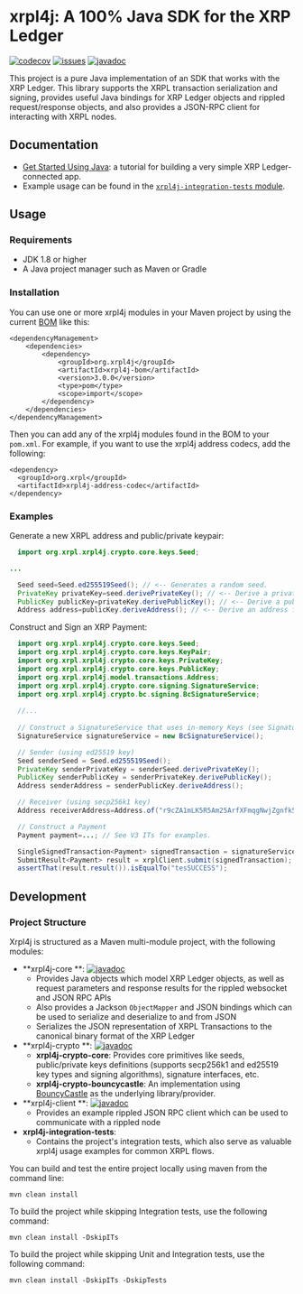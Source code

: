 # xrpl4j: A 100% Java SDK for the XRP Ledger

[![codecov][codecov-image]][codecov-url]
[![issues][github-issues-image]][github-issues-url]
[![javadoc](https://javadoc.io/badge2/org.xrpl/xrpl4j-parent/javadoc.svg?color=blue)](https://javadoc.io/doc/org.xrpl/xrpl4j-parent)

This project is a pure Java implementation of an SDK that works with the XRP Ledger. This library supports the XRPL
transaction serialization and signing, provides useful Java bindings for XRP Ledger objects and rippled request/response
objects,
and also provides a JSON-RPC client for interacting with XRPL nodes.

## Documentation

- [Get Started Using Java](https://xrpl.org/get-started-using-java.html): a tutorial for building a very simple XRP
  Ledger-connected app.
- Example usage can be found in the [`xrpl4j-integration-tests` module](xrpl4j-integration-tests/).

## Usage

### Requirements

- JDK 1.8 or higher
- A Java project manager such as Maven or Gradle

### Installation

You can use one or more xrpl4j modules in your Maven project by using the
current [BOM](https://howtodoinjava.com/maven/maven-bom-bill-of-materials-dependency/) like this:

```
<dependencyManagement>
    <dependencies>
        <dependency>
            <groupId>org.xrpl4j</groupId>
            <artifactId>xrpl4j-bom</artifactId>
            <version>3.0.0</version>
            <type>pom</type>
            <scope>import</scope>
        </dependency>
    </dependencies>
</dependencyManagement>
```

Then you can add any of the xrpl4j modules found in the BOM to your `pom.xml`. For example, if you want to use the
xrpl4j address codecs, add the following:

```
<dependency>
  <groupId>org.xrpl</groupId>
  <artifactId>xrpl4j-address-codec</artifactId>
</dependency>
```

### Examples

Generate a new XRPL address and public/private keypair:

```java
  import org.xrpl.xrpl4j.crypto.core.keys.Seed;

...

  Seed seed=Seed.ed255519Seed(); // <-- Generates a random seed.
  PrivateKey privateKey=seed.derivePrivateKey(); // <-- Derive a private key from the seed.
  PublicKey publicKey=privateKey.derivePublicKey(); // <-- Derive a public key from the private key.
  Address address=publicKey.deriveAddress(); // <-- Derive an address from the public key.
```

Construct and Sign an XRP Payment:

```java
  import org.xrpl.xrpl4j.crypto.core.keys.Seed;
  import org.xrpl.xrpl4j.crypto.core.keys.KeyPair;
  import org.xrpl.xrpl4j.crypto.core.keys.PrivateKey;
  import org.xrpl.xrpl4j.crypto.core.keys.PublicKey;
  import org.xrpl.xrpl4j.model.transactions.Address;
  import org.xrpl.xrpl4j.crypto.core.signing.SignatureService;
  import org.xrpl.xrpl4j.crypto.bc.signing.BcSignatureService;
  
  //...
  
  // Construct a SignatureService that uses in-memory Keys (see SignatureService.java for alternatives).
  SignatureService signatureService = new BcSignatureService();

  // Sender (using ed25519 key)
  Seed senderSeed = Seed.ed255519Seed();
  PrivateKey senderPrivateKey = senderSeed.derivePrivateKey();
  PublicKey senderPublicKey = senderPrivateKey.derivePublicKey();
  Address senderAddress = senderPublicKey.deriveAddress();

  // Receiver (using secp256k1 key)
  Address receiverAddress=Address.of("r9cZA1mLK5R5Am25ArfXFmqgNwjZgnfk59");

  // Construct a Payment
  Payment payment=...; // See V3 ITs for examples.

  SingleSignedTransaction<Payment> signedTransaction = signatureService.sign(sourcePrivateKey,payment);
  SubmitResult<Payment> result = xrplClient.submit(signedTransaction);
  assertThat(result.result()).isEqualTo("tesSUCCESS");
```

## Development

### Project Structure

Xrpl4j is structured as a Maven multi-module project, with the following modules:

- **xrpl4j-core
  **: [![javadoc](https://javadoc.io/badge2/org.xrpl/xrpl4j-binary-codec/javadoc.svg?color=blue)](https://javadoc.io/doc/org.xrpl/xrpl4j-binary-codec)
    - Provides Java objects which model XRP Ledger objects, as well as request parameters and response results for the
      rippled websocket and JSON RPC APIs
    - Also provides a Jackson `ObjectMapper` and JSON bindings which can be used to serialize and deserialize to and
      from JSON
    - Serializes the JSON representation of XRPL Transactions to the canonical binary format of the XRP Ledger
- **xrpl4j-crypto
  **: [![javadoc](https://javadoc.io/badge2/org.xrpl/xrpl4j-address-codec/javadoc.svg?color=blue)](https://javadoc.io/doc/org.xrpl/xrpl4j-address-codec)
    - **xrpl4j-crypto-core**: Provides core primitives like seeds, public/private keys definitions (supports secp256k1
      and ed25519 key types and signing algorithms), signature interfaces, etc.
    - **xrpl4j-crypto-bouncycastle**: An implementation using [BouncyCastle](https://www.bouncycastle.org/) as the
      underlying library/provider.
- **xrpl4j-client
  **: [![javadoc](https://javadoc.io/badge2/org.xrpl/xrpl4j-client/javadoc.svg?color=blue)](https://javadoc.io/doc/org.xrpl/xrpl4j-client)
    - Provides an example rippled JSON RPC client which can be used to communicate with a rippled node
- **xrpl4j-integration-tests**:
    - Contains the project's integration tests, which also serve as valuable xrpl4j usage examples for common XRPL
      flows.

You can build and test the entire project locally using maven from the command line:

```
mvn clean install
```

To build the project while skipping Integration tests, use the following command:

```
mvn clean install -DskipITs
```

To build the project while skipping Unit and Integration tests, use the following command:

```
mvn clean install -DskipITs -DskipTests
```

[codecov-image]: https://codecov.io/gh/XRPLF/xrpl4j/branch/main/graph/badge.svg

[codecov-url]: https://codecov.io/gh/XRPLF/xrpl4j

[github-issues-image]: https://img.shields.io/github/issues/XRPLF/xrpl4j.svg

[github-issues-url]: https://github.com/XRPLF/xrpl4j/issues
